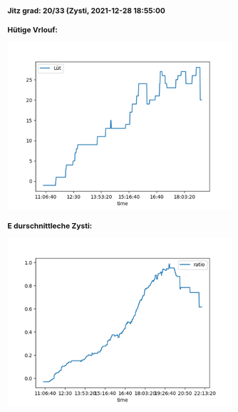 ### Jitz grad: 20/33 (Zysti, 2021-12-28 18:55:00

### Hütige Vrlouf:
![Graph](Today.png)

### E durschnittleche Zysti:
![Graph](Zysti.png)